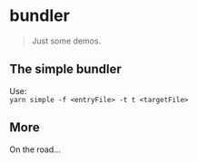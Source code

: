 # bundler

> Just some demos.

## The simple bundler

Use:  
`yarn simple -f <entryFile> -t t <targetFile>`

## More

On the road...
